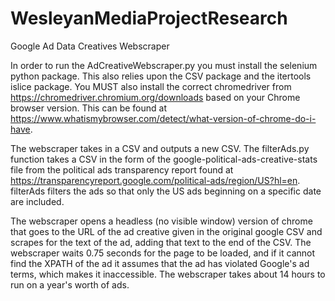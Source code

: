 # WesleyanMediaProjectResearch
Google Ad Data Creatives Webscraper

In order to run the AdCreativeWebscraper.py you must install the selenium python package. This also relies upon the CSV package and the itertools islice package. You MUST also install the correct chromedriver from https://chromedriver.chromium.org/downloads based on your Chrome browser version. This can be found at https://www.whatismybrowser.com/detect/what-version-of-chrome-do-i-have.

The webscraper takes in a CSV and outputs a new CSV. The filterAds.py function takes a CSV in the form of the google-political-ads-creative-stats file from the political ads transparency report found at https://transparencyreport.google.com/political-ads/region/US?hl=en. filterAds filters the ads so that only the US ads beginning on a specific date are included.

The webscraper opens a headless (no visible window) version of chrome that goes to the URL of the ad creative given in the original google CSV and scrapes for the text of the ad, adding that text to the end of the CSV. The webscraper waits 0.75 seconds for the page to be loaded, and if it cannot find the XPATH of the ad it assumes that the ad has violated Google's ad terms, which makes it inaccessible. The webscraper takes about 14 hours to run on a year's worth of ads.
